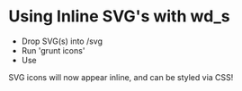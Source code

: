 # Using Inline SVG's with wd_s

- Drop SVG(s) into /svg
- Run 'grunt icons'
- Use <?php _s_do_svg( 'name-of-svg-file' ); ?>

SVG icons will now appear inline, and can be styled via CSS!